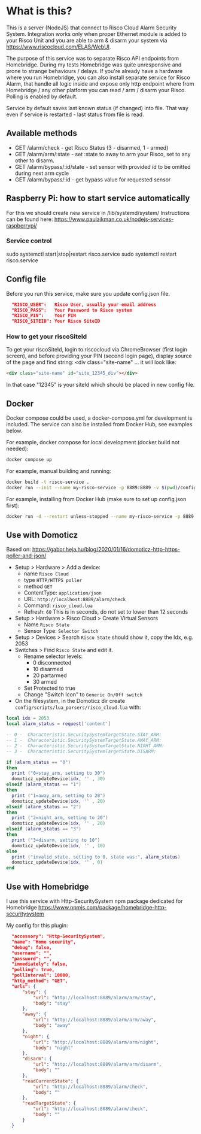 # What is this?

This is a server (NodeJS) that connect to Risco Cloud Alarm Security System.
Integration works only when proper Ethernet module is added to your Risco Unit and you are able to arm & disarm your system via https://www.riscocloud.com/ELAS/WebUI.

The purpose of this service was to separate Risco API endpoints from Homebridge. During my tests Homebridge was quite unresponsive and prone to strange behaviours / delays. If you're already have a hardware where you run Homebridge, you can also install separate service for Risco Alarm, that handle all logic inside and expose only http endpoint where from Homebridge / any other platform you can read / arm / disarm your Risco. Polling is enabled by default.

Service by default saves last known status (if changed) into file. That way even if service is restarted - last status from file is read.

## Available methods

- GET /alarm/check - get Risco Status (3 - disarmed, 1 - armed)
- GET /alarm/arm/:state - set :state to away to arm your Risco, set to any other to disarm.
- GET /alarm/bypass/:id/state - set sensor with provided id to be omitted during next arm cycle
- GET /alarm/bypass/:id - get bypass value for requested sensor

## Raspberry Pi: how to start service automatically

For this we should create new service in /lib/systemd/system/
Instructions can be found here:
https://www.paulaikman.co.uk/nodejs-services-raspberrypi/

### Service control

sudo systemctl start|stop|restart risco.service
sudo systemctl restart risco.service

## Config file

Before you run this service, make sure you update config.json file.

```json
  "RISCO_USER":   Risco User, usually your email address
  "RISCO_PASS":   Your Password to Risco system
  "RISCO_PIN":    Your PIN
  "RISCO_SITEID": Your Risco SiteID
```

### How to get your riscoSiteId

To get your riscoSiteId, login to riscocloud via ChromeBrowser (first login screen), and before providing your PIN (second login page), display source of the page and find string: <div class="site-name" ... it will look like:

```html
<div class="site-name" id="site_12345_div"></div>
```

In that case "12345" is your siteId which should be placed in new config file.

## Docker

Docker compose could be used, a docker-compose.yml for development is included. The service can also be installed from Docker Hub, see examples below.

For example, docker compose for local development (docker build not needed):

```bash
docker compose up
```

For example, manual building and running:

```bash
docker build -t risco-service .
docker run --init --name my-risco-service -p 8889:8889 -v $(pwd)/config.json:/home/node/code/config.json risco-service
```

For example, installing from Docker Hub (make sure to set up config.json first):

```bash
docker run -d --restart unless-stopped --name my-risco-service -p 8889:8889 -v $(pwd)/config.json:/home/node/code/config.json mdworld/risco-service
```

## Use with Domoticz

Based on: https://gabor.heja.hu/blog/2020/01/16/domoticz-http-https-poller-and-json/



- Setup > Hardware > Add a device:
    - name `Risco Cloud` 
    - type `HTTP/HTTPS poller`
    - method `GET`
    - ContentType: `application/json`
    - URL: `http://localhost:8889/alarm/check`
    - Command: `risco_cloud.lua`
    - Refresh: `60` This is in seconds, do not set to lower than 12 seconds
- Setup > Hardware > Risco Cloud > Create Virtual Sensors
    - Name `Risco State`
    - Sensor Type: `Selector Switch`
- Setup > Devices > Search `Risco State` should show it, copy the Idx, e.g. 2053
- Switches > Find `Risco State` and edit it. 
    - Rename selector levels:
        - 0 disconnected
        - 10 disarmed
        - 20 partarmed
        - 30 armed
    - Set Protected to true
    - Change "Switch Icon" to `Generic On/Off switch`
- On the filesystem, in the Domoticz dir create `config/scripts/lua_parsers/risco_cloud.lua` with:

```lua
local idx = 2053
local alarm_status = request['content']

-- 0 -  Characteristic.SecuritySystemTargetState.STAY_ARM:
-- 1 -  Characteristic.SecuritySystemTargetState.AWAY_ARM:
-- 2 -  Characteristic.SecuritySystemTargetState.NIGHT_ARM:
-- 3 -  Characteristic.SecuritySystemTargetState.DISARM:

if (alarm_status == "0")
then
  print ("0=stay_arm, setting to 30")
  domoticz_updateDevice(idx, '' , 30)
elseif (alarm_status == "1")
then
  print ("1=away_arm, setting to 20")
  domoticz_updateDevice(idx, '' , 20)
elseif (alarm_status == "2")
then
  print ("2=night_arm, setting to 20")
  domoticz_updateDevice(idx, '' , 20)
elseif (alarm_status == "3")
then
  print ("3=disarm, setting to 10")
  domoticz_updateDevice(idx, '' , 10)
else
  print ("invalid state, setting to 0, state was:", alarm_status)
  domoticz_updateDevice(idx, '' , 0)
end
```

## Use with Homebridge

I use this service with Http-SecuritySystem npm package dedicated for Homebridge
https://www.npmjs.com/package/homebridge-http-securitysystem

My config for this plugin:

```json
  "accessory": "Http-SecuritySystem",
  "name": "Home security",
  "debug": false,
  "username": "",
  "password": "",
  "immediately": false,
  "polling": true,
  "pollInterval": 10000,
  "http_method": "GET",
  "urls": {
      "stay": {
          "url": "http://localhost:8889/alarm/arm/stay",
          "body": "stay"
      },
      "away": {
          "url": "http://localhost:8889/alarm/arm/away",
          "body": "away"
      },
      "night": {
          "url": "http://localhost:8889/alarm/arm/night",
          "body": "night"
      },
      "disarm": {
          "url": "http://localhost:8889/alarm/arm/disarm",
          "body": ""
      },
      "readCurrentState": {
          "url": "http://localhost:8889/alarm/check",
          "body": ""
      },
      "readTargetState": {
          "url": "http://localhost:8889/alarm/check",
          "body": ""
      }
  }

```
